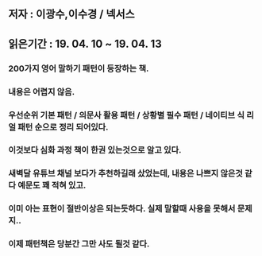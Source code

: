 ## 저자 : 이광수,이수경 / 넥서스

## 읽은기간 : 19. 04. 10 ~ 19. 04. 13

### 200가지 영어 말하기 패턴이 등장하는 책.

### 내용은 어렵지 않음.

### 우선순위 기본 패턴 / 의문사 활용 패턴 / 상황별 필수 패턴 / 네이티브 식 리얼 패턴 순으로 정리 되어있다.

### 이것보다 심화 과정 책이 한권 있는것으로 알고 있다.

### 새벽달 유튜브 채널 보다가 추천하길래 샀었는데, 내용은 나쁘지 않은것 같다 예문도 꽤 적혀 있고.

### 이미 아는 표현이 절반이상은 되는듯하다. 실제 말할때 사용을 못해서 문제지..

### 이제 패턴책은 당분간 그만 사도 될것 같다.



